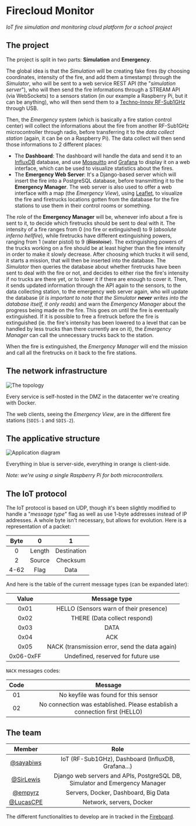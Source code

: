 # Firecloud Monitor

*IoT fire simulation and monitoring cloud platform for a school project*

## The project

The project is split in two parts: **Simulation** and **Emergency**.

The global idea is that the *Simulation* will be creating fake fires (by choosing coordinates, intensity of the fire, and add them a timestamp) through the *Simulator*, who will be sent to a web service REST API (the "*simulation server*"), who will then send the fire informations through a STREAM API (via WebSockets) to a sensors station (in our example a Raspberry Pi, but it can be anything), who will then send them to a [Techno-Innov RF-Sub1GHz](http://www.techno-innov.fr/) through USB.

Then, the *Emergency* system (which is basically a fire station control center) will collect the informations about the fire from another RF-Sub1GHz microcontroller through radio, before transferring it to the *data collect station* (again, it can be on a Raspberry Pi). The data collect will then send those informations to 2 different places:

* The **Dashboard**: The dashboard will handle the data and send it to an [InfluxDB](https://www.influxdata.com/) database, and use [Mosquitto](https://mosquitto.org/) and [Grafana](https://grafana.com/) to display it on a web interface, which can be used to visualize statistics about the fires.
* The **Emergency Web Server**: It's a Django-based server which will insert the fire into a PostgreSQL database, before transmitting it to the **Emergency Manager**. The web server is also used to offer a web interface with a map (the *Emergency View*), using [Leaflet](https://leafletjs.com/), to visualize the fire and firetrucks locations gotten from the database for the fire stations to use them in their control rooms or something.

The role of the **Emergency Manager** will be, whenever info about a fire is sent to it, to decide which firetrucks should be sent to deal with it. The intensity of a fire ranges from 0 (no fire or extinguished) to 9 (*absolute inferno hellfire*), while firetrucks have different extinguishing powers, ranging from 1 (water pistol) to 9 (~~*Blastoise*~~). The extinguishing powers of the trucks working on a fire should be at least higher than the fire intensity in order to make it slowly decrease. After choosing which trucks it will send, it starts a mission, that will then be inserted into the database. The *Simulator* then queries the database about whether firetrucks have been sent to deal with the fire or not, and decides to either rise the fire's intensity if no trucks are there yet, or to lower it if there are enough to cover it. Then, it sends updated information through the API again to the sensors, to the data collecting station, to the emergency web server again, who will update the database (*it is important to note that the Simulator **never** writes into the database itself, it only reads*) and warn the *Emergency Manager* about the progress being made on the fire. This goes on until the fire is eventually extinguished. If it is possible to free a firetruck before the fire is extinguished (ie. the fire's intensity has been lowered to a level that can be handled by less trucks than there currently are on it), the *Emergency Manager* can call the unnecessary trucks back to the station.

When the fire is extinguished, the *Emergency Manager* will end the mission and call all the firetrucks on it back to the fire stations.

## The network infrastructure

![The topology](https://github.com/sayabiws/firecloud-monitor/blob/master/docs/diagrams/network-topology.png)

Every service is self-hosted in the DMZ in the datacenter we're creating with Docker.

The web clients, seeing the *Emergency View*, are in the different fire stations (`SDIS-1` and `SDIS-2`).

## The applicative structure

![Application diagram](https://github.com/sayabiws/firecloud-monitor/blob/master/docs/diagrams/application-structure-diagram.png)

Everything in blue is server-side, everything in orange is client-side.

*Note: we're using a single Raspberry Pi for both microcontrollers.*

## The IoT protocol

The IoT protocol is based on UDP, though it's been slightly modified to handle a "*message type*" flag as well as use 1-byte addresses instead of IP addresses. A whole byte isn't necessary, but allows for evolution. Here is a representation of a packet:

| Byte |   0    |      1       |
|:----:|:------:|:------------:|
|  0   | Length | Destination  |
|  2   | Source | Checksum     |
| 4-62 |  Flag  | Data         |

And here is the table of the current message types (can be expanded later):

|   Value   |                  Message type                  |
|:---------:|:----------------------------------------------:|
|   0x01    |     HELLO (Sensors warn of their presence)     |
|   0x02    |          THERE (Data collect respond)          |
|   0x03    |                      DATA                      |
|   0x04    |                      ACK                       |
|   0x05    | NACK (transmission error, send the data again) |
| 0x06-0xFF |       Undefined, reserved for future use       |

`NACK` messages codes:

| Code |                                  Message                                   |
|:----:|:--------------------------------------------------------------------------:|
|  01  |                    No keyfile was found for this sensor                    |
|  02  | No connection was established. Please establish a connection first (HELLO) |



## The team

|                  Member                   |                                    Role                                     |
|:-----------------------------------------:|:---------------------------------------------------------------------------:|
| [@sayabiws](https://github.com/sayabiws/) |             IoT (RF-Sub1GHz), Dashboard (InfluxDB, Grafana...)              |
| [@SirLewis](https://github.com/SirLewis)  | Django web servers and APIs, PostgreSQL DB, Simulator and Emergency Manager |
|   [@empyrz](https://github.com/empyrz)    |                    Servers, Docker, Dashboard, Big Data                     |
| [@LucasCPE](https://github.com/LucasCPE)  |                          Network, servers, Docker                           |

The different functionalities to develop are in tracked in the [Fireboard](https://github.com/sayabiws/firecloud-monitor/projects/1).
